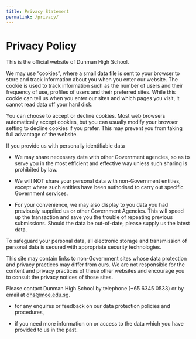 ```yaml
---
title: Privacy Statement
permalink: /privacy/
---
```

Privacy Policy
==============

This is the official website of Dunman High School.

We may use “cookies”, where a small data file is sent to your browser to store and track information about you when you enter our website. The cookie is used to track information such as the number of users and their frequency of use, profiles of users and their preferred sites. While this cookie can tell us when you enter our sites and which pages you visit, it cannot read data off your hard disk.

You can choose to accept or decline cookies. Most web browsers automatically accept cookies, but you can usually modify your browser setting to decline cookies if you prefer. This may prevent you from taking full advantage of the website.

If you provide us with personally identifiable data

*   We may share necessary data with other Government agencies, so as to serve you in the most efficient and effective way unless such sharing is prohibited by law.

*   We will NOT share your personal data with non-Government entities, except where such entities have been authorised to carry out specific Government services.

*   For your convenience, we may also display to you data you had previously supplied us or other Government Agencies. This will speed up the transaction and save you the trouble of repeating previous submissions. Should the data be out-of-date, please supply us the latest data.

To safeguard your personal data, all electronic storage and transmission of personal data is secured with appropriate security technologies.

This site may contain links to non-Government sites whose data protection and privacy practices may differ from ours. We are not responsible for the content and privacy practices of these other websites and encourage you to consult the privacy notices of those sites.

Please contact Dunman High School by telephone (+65 6345 0533) or by email at [dhs@moe.edu.sg](mailto:dhs@moe.edu.sg).

*   for any enquires or feedback on our data protection policies and procedures,

*   if you need more information on or access to the data which you have provided to us in the past.